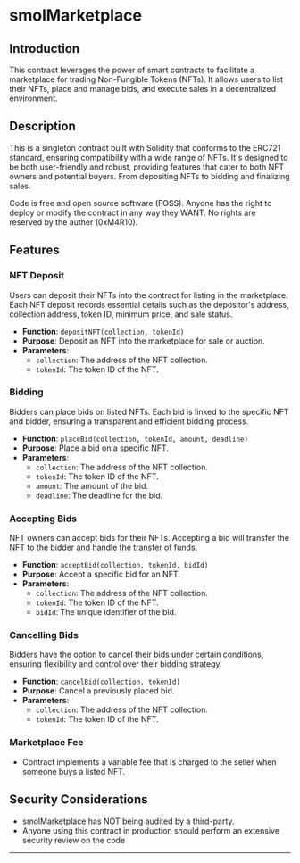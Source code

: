 # smolMarketplace

## Introduction

This contract leverages the power of smart contracts to facilitate a marketplace for trading Non-Fungible Tokens (NFTs). It allows users to list their NFTs, place and manage bids, and execute sales in a decentralized environment.

## Description

This is a singleton contract built with Solidity that conforms to the ERC721 standard, ensuring compatibility with a wide range of NFTs. It's designed to be both user-friendly and robust, providing features that cater to both NFT owners and potential buyers. From depositing NFTs to bidding and finalizing sales.

Code is free and open source software (FOSS). Anyone has the right to deploy or modify the contract in any way they WANT. No rights are reserved  by the auther (0xM4R10).

## Features

### NFT Deposit

Users can deposit their NFTs into the contract for listing in the marketplace. Each NFT deposit records essential details such as the depositor's address, collection address, token ID, minimum price, and sale status.

- **Function**: `depositNFT(collection, tokenId)`
- **Purpose**: Deposit an NFT into the marketplace for sale or auction.
- **Parameters**:
  - `collection`: The address of the NFT collection.
  - `tokenId`: The token ID of the NFT.

### Bidding

Bidders can place bids on listed NFTs. Each bid is linked to the specific NFT and bidder, ensuring a transparent and efficient bidding process.

- **Function**: `placeBid(collection, tokenId, amount, deadline)`
- **Purpose**: Place a bid on a specific NFT.
- **Parameters**:
  - `collection`: The address of the NFT collection.
  - `tokenId`: The token ID of the NFT.
  - `amount`: The amount of the bid.
  - `deadline`: The deadline for the bid.

### Accepting Bids

NFT owners can accept bids for their NFTs. Accepting a bid will transfer the NFT to the bidder and handle the transfer of funds.

- **Function**: `acceptBid(collection, tokenId, bidId)`
- **Purpose**: Accept a specific bid for an NFT.
- **Parameters**:
  - `collection`: The address of the NFT collection.
  - `tokenId`: The token ID of the NFT.
  - `bidId`: The unique identifier of the bid.

### Cancelling Bids

Bidders have the option to cancel their bids under certain conditions, ensuring flexibility and control over their bidding strategy.

- **Function**: `cancelBid(collection, tokenId)`
- **Purpose**: Cancel a previously placed bid.
- **Parameters**:
  - `collection`: The address of the NFT collection.
  - `tokenId`: The token ID of the NFT.

### Marketplace Fee

- Contract implements a variable fee that is charged to the seller when someone buys a listed NFT.

## Security Considerations

- smolMarketplace has NOT being audited by a third-party.
- Anyone using this contract in production should perform an extensive security review on the code

---